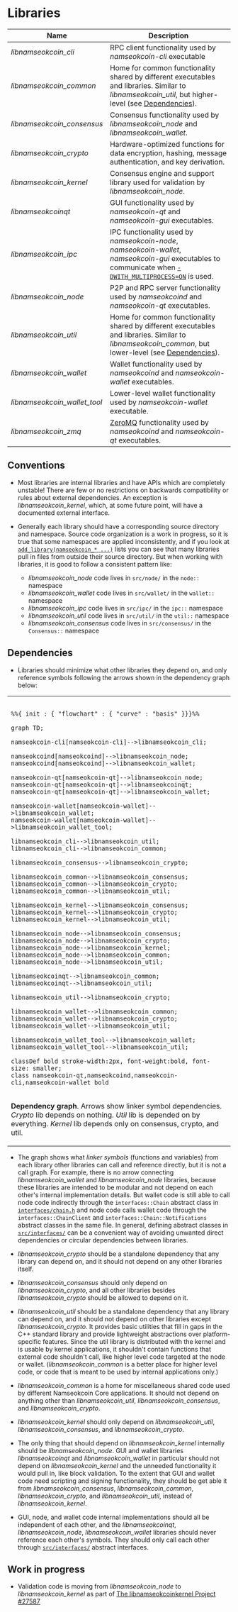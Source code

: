 # Libraries

| Name                     | Description |
|--------------------------|-------------|
| *libnamseokcoin_cli*         | RPC client functionality used by *namseokcoin-cli* executable |
| *libnamseokcoin_common*      | Home for common functionality shared by different executables and libraries. Similar to *libnamseokcoin_util*, but higher-level (see [Dependencies](#dependencies)). |
| *libnamseokcoin_consensus*   | Consensus functionality used by *libnamseokcoin_node* and *libnamseokcoin_wallet*. |
| *libnamseokcoin_crypto*      | Hardware-optimized functions for data encryption, hashing, message authentication, and key derivation. |
| *libnamseokcoin_kernel*      | Consensus engine and support library used for validation by *libnamseokcoin_node*. |
| *libnamseokcoinqt*           | GUI functionality used by *namseokcoin-qt* and *namseokcoin-gui* executables. |
| *libnamseokcoin_ipc*         | IPC functionality used by *namseokcoin-node*, *namseokcoin-wallet*, *namseokcoin-gui* executables to communicate when [`-DWITH_MULTIPROCESS=ON`](multiprocess.md) is used. |
| *libnamseokcoin_node*        | P2P and RPC server functionality used by *namseokcoind* and *namseokcoin-qt* executables. |
| *libnamseokcoin_util*        | Home for common functionality shared by different executables and libraries. Similar to *libnamseokcoin_common*, but lower-level (see [Dependencies](#dependencies)). |
| *libnamseokcoin_wallet*      | Wallet functionality used by *namseokcoind* and *namseokcoin-wallet* executables. |
| *libnamseokcoin_wallet_tool* | Lower-level wallet functionality used by *namseokcoin-wallet* executable. |
| *libnamseokcoin_zmq*         | [ZeroMQ](../zmq.md) functionality used by *namseokcoind* and *namseokcoin-qt* executables. |

## Conventions

- Most libraries are internal libraries and have APIs which are completely unstable! There are few or no restrictions on backwards compatibility or rules about external dependencies. An exception is *libnamseokcoin_kernel*, which, at some future point, will have a documented external interface.

- Generally each library should have a corresponding source directory and namespace. Source code organization is a work in progress, so it is true that some namespaces are applied inconsistently, and if you look at [`add_library(namseokcoin_* ...)`](../../src/CMakeLists.txt) lists you can see that many libraries pull in files from outside their source directory. But when working with libraries, it is good to follow a consistent pattern like:

  - *libnamseokcoin_node* code lives in `src/node/` in the `node::` namespace
  - *libnamseokcoin_wallet* code lives in `src/wallet/` in the `wallet::` namespace
  - *libnamseokcoin_ipc* code lives in `src/ipc/` in the `ipc::` namespace
  - *libnamseokcoin_util* code lives in `src/util/` in the `util::` namespace
  - *libnamseokcoin_consensus* code lives in `src/consensus/` in the `Consensus::` namespace

## Dependencies

- Libraries should minimize what other libraries they depend on, and only reference symbols following the arrows shown in the dependency graph below:

<table><tr><td>

```mermaid

%%{ init : { "flowchart" : { "curve" : "basis" }}}%%

graph TD;

namseokcoin-cli[namseokcoin-cli]-->libnamseokcoin_cli;

namseokcoind[namseokcoind]-->libnamseokcoin_node;
namseokcoind[namseokcoind]-->libnamseokcoin_wallet;

namseokcoin-qt[namseokcoin-qt]-->libnamseokcoin_node;
namseokcoin-qt[namseokcoin-qt]-->libnamseokcoinqt;
namseokcoin-qt[namseokcoin-qt]-->libnamseokcoin_wallet;

namseokcoin-wallet[namseokcoin-wallet]-->libnamseokcoin_wallet;
namseokcoin-wallet[namseokcoin-wallet]-->libnamseokcoin_wallet_tool;

libnamseokcoin_cli-->libnamseokcoin_util;
libnamseokcoin_cli-->libnamseokcoin_common;

libnamseokcoin_consensus-->libnamseokcoin_crypto;

libnamseokcoin_common-->libnamseokcoin_consensus;
libnamseokcoin_common-->libnamseokcoin_crypto;
libnamseokcoin_common-->libnamseokcoin_util;

libnamseokcoin_kernel-->libnamseokcoin_consensus;
libnamseokcoin_kernel-->libnamseokcoin_crypto;
libnamseokcoin_kernel-->libnamseokcoin_util;

libnamseokcoin_node-->libnamseokcoin_consensus;
libnamseokcoin_node-->libnamseokcoin_crypto;
libnamseokcoin_node-->libnamseokcoin_kernel;
libnamseokcoin_node-->libnamseokcoin_common;
libnamseokcoin_node-->libnamseokcoin_util;

libnamseokcoinqt-->libnamseokcoin_common;
libnamseokcoinqt-->libnamseokcoin_util;

libnamseokcoin_util-->libnamseokcoin_crypto;

libnamseokcoin_wallet-->libnamseokcoin_common;
libnamseokcoin_wallet-->libnamseokcoin_crypto;
libnamseokcoin_wallet-->libnamseokcoin_util;

libnamseokcoin_wallet_tool-->libnamseokcoin_wallet;
libnamseokcoin_wallet_tool-->libnamseokcoin_util;

classDef bold stroke-width:2px, font-weight:bold, font-size: smaller;
class namseokcoin-qt,namseokcoind,namseokcoin-cli,namseokcoin-wallet bold
```
</td></tr><tr><td>

**Dependency graph**. Arrows show linker symbol dependencies. *Crypto* lib depends on nothing. *Util* lib is depended on by everything. *Kernel* lib depends only on consensus, crypto, and util.

</td></tr></table>

- The graph shows what _linker symbols_ (functions and variables) from each library other libraries can call and reference directly, but it is not a call graph. For example, there is no arrow connecting *libnamseokcoin_wallet* and *libnamseokcoin_node* libraries, because these libraries are intended to be modular and not depend on each other's internal implementation details. But wallet code is still able to call node code indirectly through the `interfaces::Chain` abstract class in [`interfaces/chain.h`](../../src/interfaces/chain.h) and node code calls wallet code through the `interfaces::ChainClient` and `interfaces::Chain::Notifications` abstract classes in the same file. In general, defining abstract classes in [`src/interfaces/`](../../src/interfaces/) can be a convenient way of avoiding unwanted direct dependencies or circular dependencies between libraries.

- *libnamseokcoin_crypto* should be a standalone dependency that any library can depend on, and it should not depend on any other libraries itself.

- *libnamseokcoin_consensus* should only depend on *libnamseokcoin_crypto*, and all other libraries besides *libnamseokcoin_crypto* should be allowed to depend on it.

- *libnamseokcoin_util* should be a standalone dependency that any library can depend on, and it should not depend on other libraries except *libnamseokcoin_crypto*. It provides basic utilities that fill in gaps in the C++ standard library and provide lightweight abstractions over platform-specific features. Since the util library is distributed with the kernel and is usable by kernel applications, it shouldn't contain functions that external code shouldn't call, like higher level code targeted at the node or wallet. (*libnamseokcoin_common* is a better place for higher level code, or code that is meant to be used by internal applications only.)

- *libnamseokcoin_common* is a home for miscellaneous shared code used by different Namseokcoin Core applications. It should not depend on anything other than *libnamseokcoin_util*, *libnamseokcoin_consensus*, and *libnamseokcoin_crypto*.

- *libnamseokcoin_kernel* should only depend on *libnamseokcoin_util*, *libnamseokcoin_consensus*, and *libnamseokcoin_crypto*.

- The only thing that should depend on *libnamseokcoin_kernel* internally should be *libnamseokcoin_node*. GUI and wallet libraries *libnamseokcoinqt* and *libnamseokcoin_wallet* in particular should not depend on *libnamseokcoin_kernel* and the unneeded functionality it would pull in, like block validation. To the extent that GUI and wallet code need scripting and signing functionality, they should be get able it from *libnamseokcoin_consensus*, *libnamseokcoin_common*, *libnamseokcoin_crypto*, and *libnamseokcoin_util*, instead of *libnamseokcoin_kernel*.

- GUI, node, and wallet code internal implementations should all be independent of each other, and the *libnamseokcoinqt*, *libnamseokcoin_node*, *libnamseokcoin_wallet* libraries should never reference each other's symbols. They should only call each other through [`src/interfaces/`](../../src/interfaces/) abstract interfaces.

## Work in progress

- Validation code is moving from *libnamseokcoin_node* to *libnamseokcoin_kernel* as part of [The libnamseokcoinkernel Project #27587](https://github.com/namseokcoin/namseokcoin/issues/27587)
